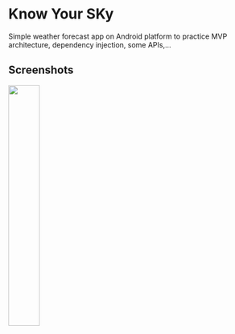 # Know Your SKy
Simple weather forecast app on Android platform to practice MVP architecture, dependency injection, some APIs,...
## Screenshots
<img src="https://i.imgur.com/hZ9Viq2.png" width="35%" height="35%"/>
